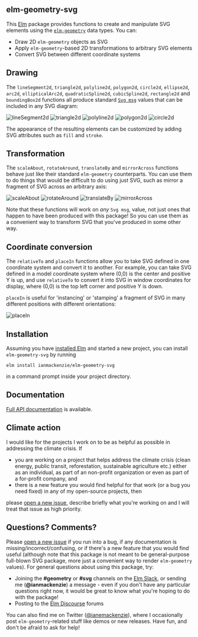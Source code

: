 ## elm-geometry-svg

This [Elm](http://elm-lang.org) package provides functions to create and
manipulate SVG elements using the [`elm-geometry`](http://package.elm-lang.org/packages/ianmackenzie/elm-geometry/latest)
data types. You can:

  - Draw 2D `elm-geometry` objects as SVG
  - Apply `elm-geometry`-based 2D transformations to arbitrary SVG elements
  - Convert SVG between different coordinate systems

## Drawing

The `lineSegment2d`, `triangle2d`, `polyline2d`, `polygon2d`, `circle2d`,
`ellipse2d`, `arc2d`, `ellipticalArc2d`, `quadraticSpline2d`, `cubicSpline2d`,
`rectangle2d` and `boundingBox2d` functions all produce standard [`Svg msg`](http://package.elm-lang.org/packages/elm-lang/svg/latest/Svg#Svg)
values that can be included in any SVG diagram:

![lineSegment2d](https://ianmackenzie.github.io/elm-geometry-svg/2.0.0/images/lineSegment2d.svg)
![triangle2d](https://ianmackenzie.github.io/elm-geometry-svg/2.0.0/images/triangle2d.svg)
![polyline2d](https://ianmackenzie.github.io/elm-geometry-svg/2.0.0/images/polyline2d.svg)
![polygon2d](https://ianmackenzie.github.io/elm-geometry-svg/2.0.0/images/polygon2d.svg)
![circle2d](https://ianmackenzie.github.io/elm-geometry-svg/2.0.0/images/circle2d.svg)

The appearance of the resulting elements can be customized by adding SVG
attributes such as `fill` and `stroke`.

## Transformation

The `scaleAbout`, `rotateAround`, `translateBy` and `mirrorAcross` functions
behave just like their standard `elm-geometry` counterparts. You can use them to do
things that would be difficult to do using just SVG, such as mirror a fragment
of SVG across an arbitrary axis:

![scaleAbout](https://ianmackenzie.github.io/elm-geometry-svg/2.0.0/images/scaleAbout.svg)
![rotateAround](https://ianmackenzie.github.io/elm-geometry-svg/2.0.0/images/rotateAround.svg)
![translateBy](https://ianmackenzie.github.io/elm-geometry-svg/2.0.0/images/translateBy.svg)
![mirrorAcross](https://ianmackenzie.github.io/elm-geometry-svg/2.0.0/images/mirrorAcross.svg)

Note that these functions will work on *any* `Svg msg`, value, not just ones
that happen to have been produced with this package! So you can use them as a
convenient way to transform SVG that you've produced in some other way.

## Coordinate conversion

The `relativeTo` and `placeIn` functions allow you to take SVG defined in one
coordinate system and convert it to another. For example, you can take SVG
defined in a model coordinate system where (0,0) is the center and positive Y is
up, and use `relativeTo` to convert it into SVG in window coordinates for
display, where (0,0) is the top left corner and positive Y is down.

`placeIn` is useful for 'instancing' or 'stamping' a fragment of SVG in many
different positions with different orientations:

![placeIn](https://ianmackenzie.github.io/elm-geometry-svg/2.0.0/images/placeIn.svg)

## Installation

Assuming you have [installed Elm](https://guide.elm-lang.org/install.html) and
started a new project, you can install `elm-geometry-svg` by running

```
elm install ianmackenzie/elm-geometry-svg
```

in a command prompt inside your project directory.

## Documentation

[Full API documentation](http://package.elm-lang.org/packages/ianmackenzie/elm-geometry-svg/latest/Geometry-Svg)
is available.


## Climate action

I would like for the projects I work on to be as helpful as possible in
addressing the climate crisis. If

- you are working on a project that helps address the climate crisis (clean
  energy, public transit, reforestation, sustainable agriculture etc.) either as
  an individual, as part of an non-profit organization or even as part of a
  for-profit company, and
- there is a new feature you would find helpful for that work (or a bug you need
  fixed) in any of my open-source projects, then

please [open a new issue](https://github.com/ianmackenzie/elm-geometry-svg/issues),
describe briefly what you're working on and I will treat that issue as high
priority.


## Questions? Comments?

Please [open a new issue](https://github.com/ianmackenzie/elm-geometry-svg/issues)
if you run into a bug, if any documentation is missing/incorrect/confusing, or
if there's a new feature that you would find useful (although note that this
package is not meant to be general-purpose full-blown SVG package, more just a
convenient way to render `elm-geometry` values). For general questions about
using this package, try:

  - Joining the **#geometry** or **#svg** channels on the [Elm Slack](http://elmlang.herokuapp.com/),
    or sending me (**@ianmackenzie**) a message - even if you don't have any
    particular questions right now, it would be great to know what you're hoping
    to do with the package!
  - Posting to the [Elm Discourse](https://discourse.elm-lang.org/) forums

You can also find me on Twitter ([@ianemackenzie](https://twitter.com/ianemackenzie)),
where I occasionally post `elm-geometry`-related stuff like demos or new
releases. Have fun, and don't be afraid to ask for help!
